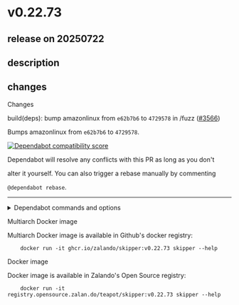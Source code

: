 # v0.22.73

## release on 20250722

## description

## changes

Changes

build(deps): bump amazonlinux from <code>e62b7b6</code> to <code>4729578</code> in /fuzz (<a class="issue-link js-issue-link" data-error-text="Failed to load title" data-id="3246874635" data-permission-text="Title is private" data-url="https://github.com/zalando/skipper/issues/3566" data-hovercard-type="pull_request" data-hovercard-url="/zalando/skipper/pull/3566/hovercard" href="https://github.com/zalando/skipper/pull/3566">#3566</a>)

Bumps amazonlinux from <code>e62b7b6</code> to <code>4729578</code>.

<a href="https://docs.github.com/en/github/managing-security-vulnerabilities/about-dependabot-security-updates#about-compatibility-scores"><img src="https://camo.githubusercontent.com/5bc9b882386593f850f5e7970a63246d9be93d7f80cb1862746765e43e2a4b7f/68747470733a2f2f646570656e6461626f742d6261646765732e6769746875626170702e636f6d2f6261646765732f636f6d7061746962696c6974795f73636f72653f646570656e64656e63792d6e616d653d616d617a6f6e6c696e7578267061636b6167652d6d616e616765723d646f636b65722670726576696f75732d76657273696f6e3d32303233266e65772d76657273696f6e3d32303233" alt="Dependabot compatibility score" data-canonical-src="https://dependabot-badges.githubapp.com/badges/compatibility_score?dependency-name=amazonlinux&amp;package-manager=docker&amp;previous-version=2023&amp;new-version=2023" style="max-width: 100%;"></a>

Dependabot will resolve any conflicts with this PR as long as you don't

alter it yourself. You can also trigger a rebase manually by commenting

<code>@dependabot rebase</code>.

*** ** * ** ***

<details> <summary>Dependabot commands and options</summary>   

You can trigger Dependabot actions by commenting on this PR:

* <code>@dependabot rebase</code> will rebase this PR
* <code>@dependabot recreate</code> will recreate this PR, overwriting any edits  
  that have been made to it
* <code>@dependabot merge</code> will merge this PR after your CI passes on it
* <code>@dependabot squash and merge</code> will squash and merge this PR after  
  your CI passes on it
* <code>@dependabot cancel merge</code> will cancel a previously requested merge  
  and block automerging
* <code>@dependabot reopen</code> will reopen this PR if it is closed
* <code>@dependabot close</code> will close this PR and stop Dependabot recreating  
  it. You can achieve the same result by closing it manually
* <code>@dependabot show &lt;dependency name&gt; ignore conditions</code> will show all  
  of the ignore conditions of the specified dependency
* <code>@dependabot ignore this major version</code> will close this PR and stop  
  Dependabot creating any more for this major version (unless you reopen  
  the PR or upgrade to it yourself)
* <code>@dependabot ignore this minor version</code> will close this PR and stop  
  Dependabot creating any more for this minor version (unless you reopen  
  the PR or upgrade to it yourself)
* <code>@dependabot ignore this dependency</code> will close this PR and stop  
  Dependabot creating any more for this dependency (unless you reopen the  
  PR or upgrade to it yourself)

</details>

Multiarch Docker image

Multiarch Docker image is available in Github's docker registry:

        docker run -it ghcr.io/zalando/skipper:v0.22.73 skipper --help

Docker image

Docker image is available in Zalando's Open Source registry:

        docker run -it registry.opensource.zalan.do/teapot/skipper:v0.22.73 skipper --help

